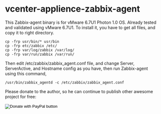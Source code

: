 # vcenter-applience-zabbix-agent

This Zabbix-agent binary is for vMware 6.7U1 Photon 1.0 OS. Already tested and validated using vMware 6.7U1.
To install it, you have to get all files, and copy it to right directory.

```
cp -frp usr/bin/* usr/bin
cp -frp etc/zabbix /etc/
cp -frp var/log/zabbix /var/log/
cp -frp var/run/zabbix /var/run/
```

Then edit /etc/zabbix/zabbix_agent.conf file, and change Server, ServerActive, and Hostname config as you have, then run Zabbix-agent using this command,

```
/usr/bin/zabbix_agentd -c /etc/zabbix/zabbix_agent.conf
```
Please donate to the author, so he can continue to publish other awesome project for free:

<form action="https://www.paypal.com/cgi-bin/webscr" method="post" target="_top">
<input type="hidden" name="cmd" value="_s-xclick" />
<input type="hidden" name="hosted_button_id" value="P4VC8MCT7NDKJ" />
<input type="image" src="https://www.paypalobjects.com/en_US/i/btn/btn_donateCC_LG.gif" border="0" name="submit" title="PayPal - The safer, easier way to pay online!" alt="Donate with PayPal button" />
<img alt="" border="0" src="https://www.paypal.com/en_US/i/scr/pixel.gif" width="1" height="1" />
</form>
